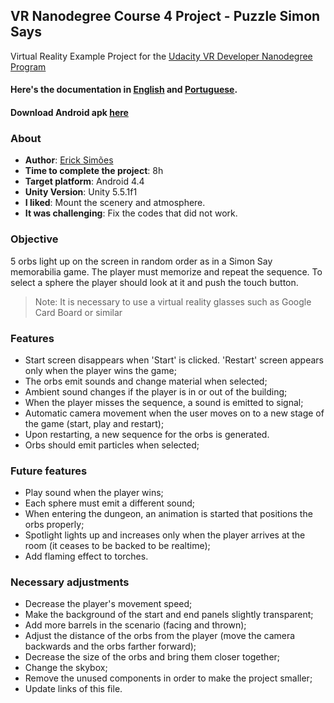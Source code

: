 VR Nanodegree Course 4 Project - Puzzle Simon Says
-------------------------------------------------------------------------------
Virtual Reality Example Project for the [Udacity VR Developer Nanodegree Program](https://www.udacity.com/course/vr-developer-nanodegree--nd017)

#### Here's the documentation in [English](#) and [Portuguese](#).
#### Download Android apk [here](#)

### About
* **Author**: [Erick Simões](https://github.com/ErickSimoes)
* **Time to complete the project**: 8h
* **Target platform**: Android 4.4
* **Unity Version**: Unity 5.5.1f1
* **I liked**: Mount the scenery and atmosphere.
* **It was challenging**: Fix the codes that did not work.

### Objective
5 orbs light up on the screen in random order as in a Simon Say memorabilia game. The player must memorize and repeat the sequence. To select a sphere the player should look at it and push the touch button.
> Note: It is necessary to use a virtual reality glasses such as Google Card Board or similar

### Features
* Start screen disappears when 'Start' is clicked. 'Restart' screen appears only when the player wins the game;
* The orbs emit sounds and change material when selected;
* Ambient sound changes if the player is in or out of the building;
* When the player misses the sequence, a sound is emitted to signal;
* Automatic camera movement when the user moves on to a new stage of the game (start, play and restart);
* Upon restarting, a new sequence for the orbs is generated.
* Orbs should emit particles when selected;

### Future features
* Play sound when the player wins;
* Each sphere must emit a different sound;
* When entering the dungeon, an animation is started that positions the orbs properly;
* Spotlight lights up and increases only when the player arrives at the room (it ceases to be backed to be realtime);
* Add flaming effect to torches.

### Necessary adjustments
* Decrease the player's movement speed;
* Make the background of the start and end panels slightly transparent;
* Add more barrels in the scenario (facing and thrown);
* Adjust the distance of the orbs from the player (move the camera backwards and the orbs farther forward);
* Decrease the size of the orbs and bring them closer together;
* Change the skybox;
* Remove the unused components in order to make the project smaller;
* Update links of this file.
